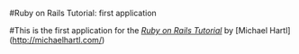 #Ruby on Rails Tutorial: first application

#This is the first application for the 
[*Ruby on Rails Tutorial*](http://railstutorial.org/)
by [Michael Hartl] (http://michaelhartl.com/)